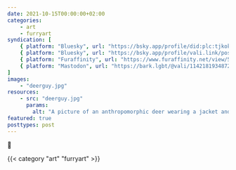 ```yaml
---
date: 2021-10-15T00:00:00+02:00
categories:
    - art
    - furryart
syndication: [
    { platform: "Bluesky", url: "https://bsky.app/profile/did:plc:tjkokzqdnfzzlaxdjjzzzi5b/post/3k6ycdukl3x2a", hidden: true },
    { platform: "Bluesky", url: "https://bsky.app/profile/vali.link/post/3k6ycdukl3x2a" },
    { platform: "Furaffinity", url: "https://www.furaffinity.net/view/56573644/" },
    { platform: "Mastodon", url: "https://bark.lgbt/@vali/114218193487283249" }
]
images:
    - "deerguy.jpg"
resources:
    - src: "deerguy.jpg"
      params:
        alt: "A picture of an anthropomorphic deer wearing a jacket and suit, done with graphite"
featured: true
posttypes: post
---
```

🦌

{{< category "art" "furryart" >}}
